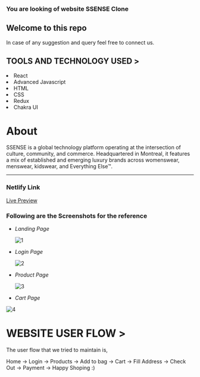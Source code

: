 ###  You are looking of website <span>SSENSE Clone<span>

 <h2>Welcome to this repo</h2>
 
  In case of any suggestion and query feel free to connect us.
 
 <h2>TOOLS AND TECHNOLOGY USED ></h2>
  <li>React</li>
  <li>Advanced Javascript</li> 
  <li>HTML</li>
  <li>CSS</li>
  <li>Redux</li>  
  <li>Chakra UI</li>
 
 
 <h1>About </h1>
   SSENSE is a global technology platform operating at the intersection of culture, community, and commerce. Headquartered in Montreal, it features a mix of established and emerging luxury brands across womenswear, menswear, kidswear, and Everything Else™.

---

### Netlify Link
 
  <a href="https://ssense-clone-eight.vercel.app/" target='_blank'>Live Preview</a>
 
 
 ### Following are the Screenshots for the reference

- *Landing Page*

  ![1](https://user-images.githubusercontent.com/58625638/193205225-9b8b41cd-6373-4574-abe7-becab7ece0f8.PNG)



- *Login Page*

  ![2](https://user-images.githubusercontent.com/58625638/193229800-c7866ee8-f871-4f1e-bab4-7f3968e8e84e.PNG)


- *Product Page*

  ![3](https://user-images.githubusercontent.com/58625638/193229919-0acd8ecd-b1cc-416b-8edc-24b20e41bcca.PNG)


- *Cart Page*

 ![4](https://user-images.githubusercontent.com/58625638/193229999-4055143f-158a-4d00-aecd-15118ff4cb0f.PNG)

  

 
<h1>WEBSITE USER FLOW ></h1>

The user flow that we tried to maintain is,

Home -> Login -> Products -> Add to bag -> Cart -> 
Fill Address -> Check Out -> Payment -> Happy Shoping :)

